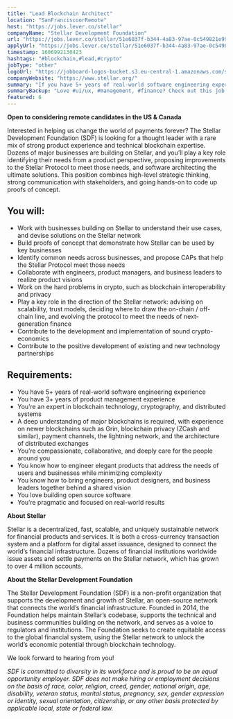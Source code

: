 ```yaml
---
title: "Lead Blockchain Architect"
location: "SanFranciscoorRemote"
host: "https://jobs.lever.co/stellar"
companyName: "Stellar Development Foundation"
url: "https://jobs.lever.co/stellar/51e6037f-b344-4a83-97ae-0c549821e993"
applyUrl: "https://jobs.lever.co/stellar/51e6037f-b344-4a83-97ae-0c549821e993/apply"
timestamp: 1606992130423
hashtags: "#blockchain,#lead,#crypto"
jobType: "other"
logoUrl: "https://jobboard-logos-bucket.s3.eu-central-1.amazonaws.com/stellar-development-foundation"
companyWebsite: "https://www.stellar.org/"
summary: "If you have 5+ years of real-world software engineering experience, consider applying to Stellar Development Foundation's job post for a new lead blockchain architect."
summaryBackup: "Love #ui/ux, #management, #finance? Check out this job post!"
featured: 6
---
```


**Open to considering remote candidates in the US & Canada**

Interested in helping us change the world of payments forever? The Stellar Development Foundation (SDF) is looking for a thought leader with a rare mix of strong product experience and technical blockchain expertise. Dozens of major businesses are building on Stellar, and you’ll play a key role identifying their needs from a product perspective, proposing improvements to the Stellar Protocol to meet those needs, and software architecting the ultimate solutions. This position combines high-level strategic thinking, strong communication with stakeholders, and going hands-on to code up proofs of concept.

## You will:

*   Work with businesses building on Stellar to understand their use cases, and devise solutions on the Stellar network
*   Build proofs of concept that demonstrate how Stellar can be used by key businesses
*   Identify common needs across businesses, and propose CAPs that help the Stellar Protocol meet those needs
*   Collaborate with engineers, product managers, and business leaders to realize product visions
*   Work on the hard problems in crypto, such as blockchain interoperability and privacy
*   Play a key role in the direction of the Stellar network: advising on scalability, trust models, deciding where to draw the on-chain / off-chain line, and evolving the protocol to meet the needs of next-generation finance
*   Contribute to the development and implementation of sound crypto-economics
*   Contribute to the positive development of existing and new technology partnerships

## Requirements:

*   You have 5+ years of real-world software engineering experience
*   You have 3+ years of product management experience
*   You’re an expert in blockchain technology, cryptography, and distributed systems
*   A deep understanding of major blockchains is required, with experience on newer blockchains such as Grin, blockchain privacy (ZCash and similar), payment channels, the lightning network, and the architecture of distributed exchanges
*   You’re compassionate, collaborative, and deeply care for the people around you
*   You know how to engineer elegant products that address the needs of users and businesses while minimizing complexity
*   You know how to bring engineers, product designers, and business leaders together behind a shared vision
*   You love building open source software
*   You’re pragmatic and focused on real-world results

**About Stellar**

Stellar is a decentralized, fast, scalable, and uniquely sustainable network for financial products and services. It is both a cross-currency transaction system and a platform for digital asset issuance, designed to connect the world’s financial infrastructure. Dozens of financial institutions worldwide issue assets and settle payments on the Stellar network, which has grown to over 4 million accounts.   

**About the Stellar Development Foundation**

The Stellar Development Foundation (SDF) is a non-profit organization that supports the development and growth of Stellar, an open-source network that connects the world’s financial infrastructure. Founded in 2014, the Foundation helps maintain Stellar’s codebase, supports the technical and business communities building on the network, and serves as a voice to regulators and institutions. The Foundation seeks to create equitable access to the global financial system, using the Stellar network to unlock the world’s economic potential through blockchain technology.

We look forward to hearing from you!

_SDF is committed to diversity in its workforce and is proud to be an equal opportunity employer. SDF does not make hiring or employment decisions on the basis of race, color, religion, creed, gender, national origin, age, disability, veteran status, marital status, pregnancy, sex, gender expression or identity, sexual orientation, citizenship, or any other basis protected by applicable local, state or federal law._
